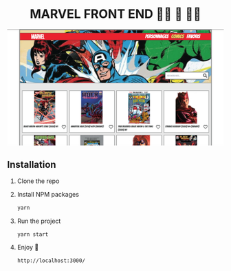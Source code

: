 <h1 align="center">MARVEL FRONT END  🦸‍♀️ 🦸 🦸‍♂️</h1>

![Screenshot](screenshot.png)
<br/>
<!--<p align="center"><a href="https://naviga-thor.netlify.app/">See the project</a></p>-->

## Installation

1. Clone the repo

3. Install NPM packages
   ```sh
   yarn
   ```
   
3. Run the project
    ```JS
    yarn start
    ```
    
4. Enjoy 🎇
    ```JS
    http://localhost:3000/
    ```

